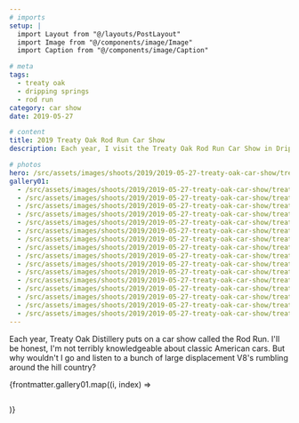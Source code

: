 ```yaml
---
# imports
setup: |
  import Layout from "@/layouts/PostLayout"
  import Image from "@/components/image/Image"
  import Caption from "@/components/image/Caption"

# meta
tags:
  - treaty oak
  - dripping springs
  - rod run
category: car show
date: 2019-05-27

# content
title: 2019 Treaty Oak Rod Run Car Show
description: Each year, I visit the Treaty Oak Rod Run Car Show in Dripping Springs, TX

# photos
hero: /src/assets/images/shoots/2019/2019-05-27-treaty-oak-car-show/treaty-oak-car-show-2019_005.jpg
gallery01:
  - /src/assets/images/shoots/2019/2019-05-27-treaty-oak-car-show/treaty-oak-car-show-2019_001.jpg
  - /src/assets/images/shoots/2019/2019-05-27-treaty-oak-car-show/treaty-oak-car-show-2019_002.jpg
  - /src/assets/images/shoots/2019/2019-05-27-treaty-oak-car-show/treaty-oak-car-show-2019_003.jpg
  - /src/assets/images/shoots/2019/2019-05-27-treaty-oak-car-show/treaty-oak-car-show-2019_004.jpg
  - /src/assets/images/shoots/2019/2019-05-27-treaty-oak-car-show/treaty-oak-car-show-2019_005.jpg
  - /src/assets/images/shoots/2019/2019-05-27-treaty-oak-car-show/treaty-oak-car-show-2019_006.jpg
  - /src/assets/images/shoots/2019/2019-05-27-treaty-oak-car-show/treaty-oak-car-show-2019_007.jpg
  - /src/assets/images/shoots/2019/2019-05-27-treaty-oak-car-show/treaty-oak-car-show-2019_008.jpg
  - /src/assets/images/shoots/2019/2019-05-27-treaty-oak-car-show/treaty-oak-car-show-2019_009.jpg
  - /src/assets/images/shoots/2019/2019-05-27-treaty-oak-car-show/treaty-oak-car-show-2019_010.jpg
  - /src/assets/images/shoots/2019/2019-05-27-treaty-oak-car-show/treaty-oak-car-show-2019_011.jpg
  - /src/assets/images/shoots/2019/2019-05-27-treaty-oak-car-show/treaty-oak-car-show-2019_012.jpg
  - /src/assets/images/shoots/2019/2019-05-27-treaty-oak-car-show/treaty-oak-car-show-2019_013.jpg
  - /src/assets/images/shoots/2019/2019-05-27-treaty-oak-car-show/treaty-oak-car-show-2019_014.jpg
  - /src/assets/images/shoots/2019/2019-05-27-treaty-oak-car-show/treaty-oak-car-show-2019_015.jpg
  - /src/assets/images/shoots/2019/2019-05-27-treaty-oak-car-show/treaty-oak-car-show-2019_016.jpg
---
```


Each year, Treaty Oak Distillery puts on a car show called the Rod Run. I'll be honest, I'm not terribly knowledgeable about classic American cars. But why wouldn't I go and listen to a bunch of large displacement V8's rumbling around the hill country?

<div>
    {frontmatter.gallery01.map((i, index) =>
        <figure>
            <picture>
                <Image file={i} />
            </picture>
            <Caption file={i} showMeta={true}>
        </figure>
    )}
</div>

